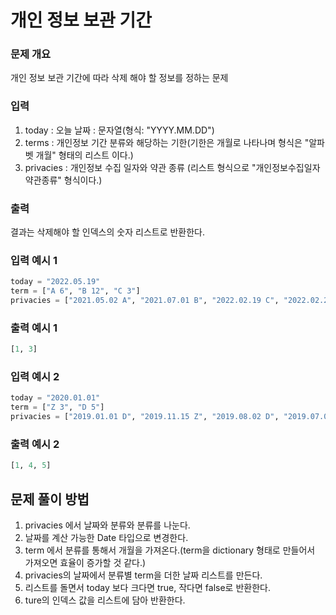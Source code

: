 # 개인 정보 보관 기간
### 문제 개요
개인 정보 보관 기간에 따라 삭제 해야 할 정보를 정하는 문제

### 입력
1. today : 오늘 날짜 : 문자열(형식: "YYYY.MM.DD")
2. terms : 개인정보 기간 분류와 해당하는 기한(기한은 개월로 나타나며 형식은 "알파벳 개월" 형태의 리스트 이다.)
3. privacies : 개인정보 수집 일자와 약관 종류 (리스트 형식으로 "개인정보수집일자 약관종류" 형식이다.)
### 출력
결과는 삭제해야 할 인덱스의 숫자 리스트로 반환한다.

### 입력 예시 1
```python
today = "2022.05.19"
term = ["A 6", "B 12", "C 3"]
privacies = ["2021.05.02 A", "2021.07.01 B", "2022.02.19 C", "2022.02.20 C"]
```
### 출력 예시 1
```python
[1, 3]
```

### 입력 예시 2
```python
today = "2020.01.01"
term = ["Z 3", "D 5"]
privacies = ["2019.01.01 D", "2019.11.15 Z", "2019.08.02 D", "2019.07.01 D", "2018.12.28 Z"]
```
### 출력 예시 2
```python
[1, 4, 5]
```

## 문제 풀이 방법
1. privacies 에서 날짜와 분류와 분류를 나눈다.
2. 날짜를 계산 가능한 Date 타입으로 변경한다.
3. term 에서 분류를 통해서 개월을 가져온다.(term을 dictionary 형태로 만들어서 가져오면 효율이 증가할 것 같다.)
4. privacies의 날짜에서 분류별 term을 더한 날짜 리스트를 만든다.
5. 리스트를 돌면서 today 보다 크다면 true, 작다면 false로 반환한다.
6. ture의 인덱스 값을 리스트에 담아 반환한다.

